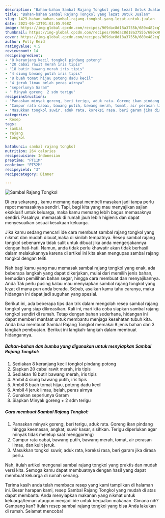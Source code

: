 ```yaml
---
description: "Bahan-bahan Sambal Rajang Tongkol yang lezat Untuk Jualan"
title: "Bahan-bahan Sambal Rajang Tongkol yang lezat Untuk Jualan"
slug: 1429-bahan-bahan-sambal-rajang-tongkol-yang-lezat-untuk-jualan
date: 2021-06-12T01:03:05.968Z
image: https://img-global.cpcdn.com/recipes/969dac8d18a3755b/680x482cq70/sambal-rajang-tongkol-foto-resep-utama.jpg
thumbnail: https://img-global.cpcdn.com/recipes/969dac8d18a3755b/680x482cq70/sambal-rajang-tongkol-foto-resep-utama.jpg
cover: https://img-global.cpcdn.com/recipes/969dac8d18a3755b/680x482cq70/sambal-rajang-tongkol-foto-resep-utama.jpg
author: Polly Reid
ratingvalue: 4.5
reviewcount: 14
recipeingredient:
- "8 keranjang kecil tongkol pindang potong"
- "20 cabai rawit merah iris tipis"
- "18 butir bawang merah iris tipis"
- "4 siung bawang putih iris tipis"
- "8 buah tomat hijau potong dadu kecil"
- "4 jeruk limau belah peras airnya"
- "seperlunya Garam"
- " Minyak goreng  2 sdm terigu"
recipeinstructions:
- "Panaskan minyak goreng, beri terigu, aduk rata. Goreng ikan pindang hingga keemasan, angkat, suwir kasar, sisihkan. Terigu diperlukan agar minyak tidak meletup saat menggoreng)"
- "Campur rata cabai, bawang putih, bawang merah, tomat, air perasan limau, dan kulit jeruk."
- "Masukkan tongkol suwir, aduk rata, koreksi rasa, beri garam jika dirasa perlu."
categories:
- Resep
tags:
- sambal
- rajang
- tongkol

katakunci: sambal rajang tongkol 
nutrition: 264 calories
recipecuisine: Indonesian
preptime: "PT11M"
cooktime: "PT52M"
recipeyield: "3"
recipecategory: Dinner

---
```



![Sambal Rajang Tongkol](https://img-global.cpcdn.com/recipes/969dac8d18a3755b/680x482cq70/sambal-rajang-tongkol-foto-resep-utama.jpg)

Di era  sekarang , kamu memang dapat membeli masakan jadi tanpa perlu repot memasaknya sendiri. Tapi, bagi kita yang mau menyajikan sajian eksklusif untuk keluarga, maka kamu memang lebih bagus memasaknya sendiri. Pasalnya, memasak di rumah jauh lebih higienis dan dapat menyesuaikan sesuai kesukaan keluarga.

Jika kamu sedang mencari ide cara membuat sambal rajang tongkol yang nikmat dan mudah dibuat,maka di sinilah tempatnya. Resep sambal rajang tongkol  sebenarnya tidak sulit untuk dibuat jika anda mengerjakannya dengan hati-hati. Namun, anda tidak perlu khawatir akan tidak berhasil dalam melakukannya 
karena di artikel ini kita akan mengupas sambal rajang tongkol dengan teliti.  



Nah bagi kamu yang mau memasak sambal rajang tongkol yang enak, ada beberapa langkah yang dapat dikerjakan, mulai dari memilih jenis bahan, kemudian pemilihan bahan segar, hingga cara membuat dan menyajikannya. Anda Tak perlu pusing kalau mau menyiapkan sambal rajang tongkol yang lezat di mana pun anda berada. Sebab, asalkan kamu  tahu caranya, maka hidangan ini dapat jadi suguhan yang spesial.

Berikut ini, ada beberapa tips dan trik dalam mengolah resep sambal rajang tongkol yang siap dikreasikan. Kali ini, mari kita coba siapkan sambal rajang tongkol sendiri di rumah. Tetap dengan bahan sederhana, hidangan ini dapat memberi manfaat untuk membantu menjaga kesehatan tubuh kita. Anda bisa membuat Sambal Rajang Tongkol memakai 8 jenis bahan dan 3 langkah pembuatan. Berikut ini langkah-langkah dalam membuat hidangannya.

<!--inarticleads1-->

##### Bahan-bahan dan bumbu yang digunakan untuk menyiapkan Sambal Rajang Tongkol:

1. Sediakan 8 keranjang kecil tongkol pindang potong
1. Siapkan 20 cabai rawit merah, iris tipis
1. Sediakan 18 butir bawang merah, iris tipis
1. Ambil 4 siung bawang putih, iris tipis
1. Ambil 8 buah tomat hijau, potong dadu kecil
1. Ambil 4 jeruk limau, belah, peras airnya
1. Gunakan seperlunya Garam
1. Siapkan  Minyak goreng + 2 sdm terigu




<!--inarticleads2-->

##### Cara membuat Sambal Rajang Tongkol:

1. Panaskan minyak goreng, beri terigu, aduk rata. Goreng ikan pindang hingga keemasan, angkat, suwir kasar, sisihkan. Terigu diperlukan agar minyak tidak meletup saat menggoreng)
1. Campur rata cabai, bawang putih, bawang merah, tomat, air perasan limau, dan kulit jeruk.
1. Masukkan tongkol suwir, aduk rata, koreksi rasa, beri garam jika dirasa perlu.




Nah, itulah artikel mengenai  sambal rajang tongkol  yang praktis dan mudah versi kita. Semoga kamu dapat membuatnya dengan hasil yang dapat membuat keluarga di rumah senang. 

Terima kasih anda telah membaca resep yang kami tampilkan di halaman ini. Besar harapan kami, resep  Sambal Rajang Tongkol yang mudah di atas dapat membantu Anda menyiapkan makanan yang nikmat untuk keluarga/teman ataupun menjadi ide untuk berjualan makanan. Gimana nih? Gampang kan? Itulah resep sambal rajang tongkol yang bisa Anda lakukan di rumah. Selamat mencoba!

